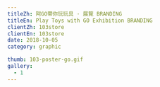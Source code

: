 ```yaml
---
titleZh: 阿GO帶你玩玩具 · 展覽 BRANDING
titleEn: Play Toys with GO Exhibition BRANDING
clientZh: 103store
clientEn: 103store
date: 2018-10-05
category: graphic

thumb: 103-poster-go.gif
gallery:
  - 1
---
```

